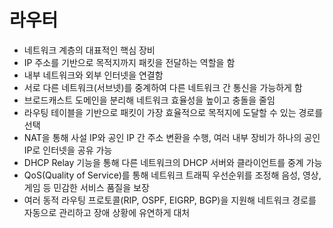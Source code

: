 # 라우터
* 네트워크 계층의 대표적인 핵심 장비
* IP 주소를 기반으로 목적지까지 패킷을 전달하는 역할을 함
* 내부 네트워크와 외부 인터넷을 연결함
* 서로 다른 네트워크(서브넷)를 중계하여 다른 네트워크 간 통신을 가능하게 함
* 브로드캐스트 도메인을 분리해 네트워크 효율성을 높이고 충돌을 줄임
* 라우팅 테이블을 기반으로 패킷이 가장 효율적으로 목적지에 도달할 수 있는 경로를 선택
* NAT을 통해 사설 IP와 공인 IP 간 주소 변환을 수행, 여러 내부 장비가 하나의 공인 IP로 인터넷을 공유 가능
* DHCP Relay 기능을 통해 다른 네트워크의 DHCP 서버와 클라이언트를 중계 가능
* QoS(Quality of Service)를 통해 네트워크 트래픽 우선순위를 조정해 음성, 영상, 게임 등 민감한 서비스 품질을 보장
* 여러 동적 라우팅 프로토콜(RIP, OSPF, EIGRP, BGP)을 지원해 네트워크 경로를 자동으로 관리하고 장애 상황에 유연하게 대처 